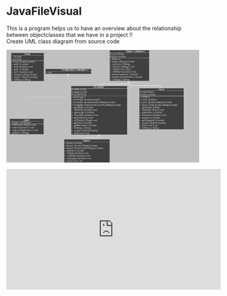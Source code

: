 # JavaFileVisual
This is a program helps us to have an overview about the relationship between objectclasses that we have in a project !! </br>
Create UML class diagram from source code 


[![Everything Is AWESOME](./test.jpg)](https://www.youtube.com/watch?v=Ao77RMElpdQ "Everything Is AWESOME")

<iframe width="560" height="315" src="https://www.youtube.com/embed/Ao77RMElpdQ" title="YouTube video player" frameborder="0" allow="accelerometer; autoplay; clipboard-write; encrypted-media; gyroscope; picture-in-picture" allowfullscreen></iframe>

